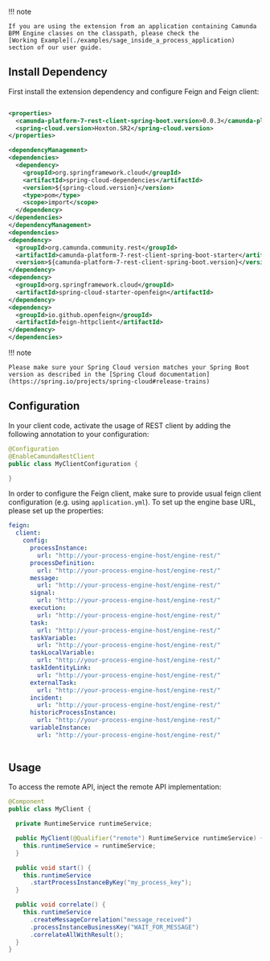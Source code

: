 !!! note

    If you are using the extension from an application containing Camunda BPM Engine classes on the classpath, please check the
    [Working Example](./examples/sage_inside_a_process_application) section of our user guide.

## Install Dependency

First install the extension dependency and configure Feign and Feign client:

```xml

<properties>
  <camunda-platform-7-rest-client-spring-boot.version>0.0.3</camunda-platform-7-rest-client-spring-boot.version>
  <spring-cloud.version>Hoxton.SR2</spring-cloud.version>
</properties>

<dependencyManagement>
<dependencies>
  <dependency>
    <groupId>org.springframework.cloud</groupId>
    <artifactId>spring-cloud-dependencies</artifactId>
    <version>${spring-cloud.version}</version>
    <type>pom</type>
    <scope>import</scope>
  </dependency>
</dependencies>
</dependencyManagement>
<dependencies>
<dependency>
  <groupId>org.camunda.community.rest</groupId>
  <artifactId>camunda-platform-7-rest-client-spring-boot-starter</artifactId>
  <version>${camunda-platform-7-rest-client-spring-boot.version}</version>
</dependency>
<dependency>
  <groupId>org.springframework.cloud</groupId>
  <artifactId>spring-cloud-starter-openfeign</artifactId>
</dependency>
<dependency>
  <groupId>io.github.openfeign</groupId>
  <artifactId>feign-httpclient</artifactId>
</dependency>
</dependencies>
```

!!! note

    Please make sure your Spring Cloud version matches your Spring Boot version as described in the [Spring Cloud documentation](https://spring.io/projects/spring-cloud#release-trains)

## Configuration

In your client code, activate the usage of REST client by adding the following annotation to your configuration:

```java
@Configuration
@EnableCamundaRestClient
public class MyClientConfiguration {

}
```

In order to configure the Feign client, make sure to provide usual feign client configuration
(e.g. using `application.yml`). To set up the engine base URL, please set up the properties:

```yml
feign:
  client:
    config:
      processInstance:
        url: "http://your-process-engine-host/engine-rest/"
      processDefinition:
        url: "http://your-process-engine-host/engine-rest/"
      message:
        url: "http://your-process-engine-host/engine-rest/"
      signal:
        url: "http://your-process-engine-host/engine-rest/"
      execution:
        url: "http://your-process-engine-host/engine-rest/"
      task:
        url: "http://your-process-engine-host/engine-rest/"
      taskVariable:
        url: "http://your-process-engine-host/engine-rest/"
      taskLocalVariable:
        url: "http://your-process-engine-host/engine-rest/"
      taskIdentityLink:
        url: "http://your-process-engine-host/engine-rest/"
      externalTask:
        url: "http://your-process-engine-host/engine-rest/"
      incident:
        url: "http://your-process-engine-host/engine-rest/"
      historicProcessInstance:
        url: "http://your-process-engine-host/engine-rest/"
      variableInstance:
        url: "http://your-process-engine-host/engine-rest/"
        
```

## Usage

To access the remote API, inject the remote API implementation:

```java
@Component
public class MyClient {

  private RuntimeService runtimeService;

  public MyClient(@Qualifier("remote") RuntimeService runtimeService) {
    this.runtimeService = runtimeService;
  }

  public void start() {
    this.runtimeService
      .startProcessInstanceByKey("my_process_key");
  }

  public void correlate() {
    this.runtimeService
      .createMessageCorrelation("message_received")
      .processInstanceBusinessKey("WAIT_FOR_MESSAGE")
      .correlateAllWithResult();
  }
}
```

